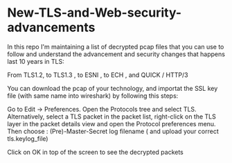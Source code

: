# New-TLS-and-Web-security-advancements

In this repo I'm maintaining a list of decrypted pcap files that you can use to follow and understand the advancement and security changes that happens last 10 years in TLS:

From TLS1.2, to TLS1.3 , to ESNI , to ECH , and QUICK / HTTP/3

You can download the pcap of your technology, and importat the SSL key file (with same name into wireshark) by following this steps:

Go to Edit -> Preferences. Open the Protocols tree and select TLS. Alternatively, select a TLS packet in the packet list, right-click on the TLS layer in the packet details view and open the Protocol preferences menu.  Then choose : (Pre)-Master-Secret log filename  ( and upload your correct tls.keylog_file)

Click on OK in top of the screen to see the decrypted packets
